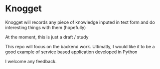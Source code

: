 # Knogget

Knogget will records any piece of knowledge inputed in text form and do interesting things with them (hopefully)


At the moment, this is just a draft / study

This repo will focus on the backend work.
Ultimatly, I would like it to be a good example of service based application developed in Python

I welcome any feedback.
